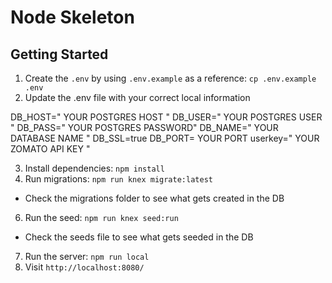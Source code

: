 # Node Skeleton


## Getting Started

1. Create the `.env` by using `.env.example` as a reference: `cp .env.example .env`
2. Update the .env file with your correct local information

DB_HOST=" YOUR POSTGRES HOST "
DB_USER=" YOUR POSTGRES USER "
DB_PASS=" YOUR POSTGRES PASSWORD"
DB_NAME=" YOUR DATABASE NAME "
DB_SSL=true
DB_PORT= YOUR PORT
userkey=" YOUR ZOMATO API KEY "


3. Install dependencies: `npm install`
5. Run migrations: `npm run knex migrate:latest`
  - Check the migrations folder to see what gets created in the DB
6. Run the seed: `npm run knex seed:run`
  - Check the seeds file to see what gets seeded in the DB
7. Run the server: `npm run local`
8. Visit `http://localhost:8080/`

